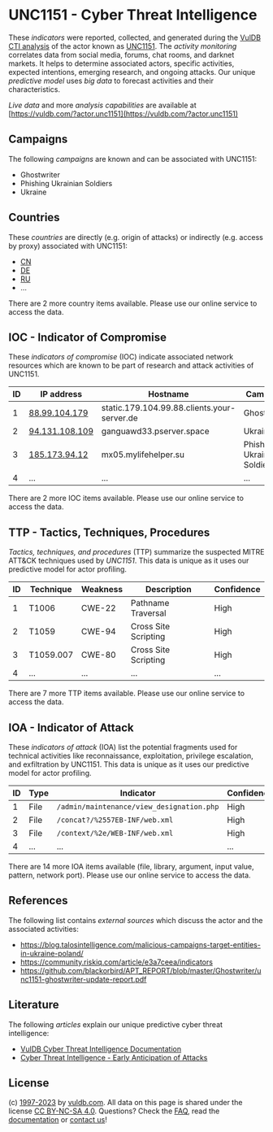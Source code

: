 # UNC1151 - Cyber Threat Intelligence

These _indicators_ were reported, collected, and generated during the [VulDB CTI analysis](https://vuldb.com/?kb.cti) of the actor known as [UNC1151](https://vuldb.com/?actor.unc1151). The _activity monitoring_ correlates data from social media, forums, chat rooms, and darknet markets. It helps to determine associated actors, specific activities, expected intentions, emerging research, and ongoing attacks. Our unique _predictive model_ uses _big data_ to forecast activities and their characteristics.

_Live data_ and more _analysis capabilities_ are available at [https://vuldb.com/?actor.unc1151](https://vuldb.com/?actor.unc1151)

## Campaigns

The following _campaigns_ are known and can be associated with UNC1151:

* Ghostwriter
* Phishing Ukrainian Soldiers
* Ukraine

## Countries

These _countries_ are directly (e.g. origin of attacks) or indirectly (e.g. access by proxy) associated with UNC1151:

* [CN](https://vuldb.com/?country.cn)
* [DE](https://vuldb.com/?country.de)
* [RU](https://vuldb.com/?country.ru)
* ...

There are 2 more country items available. Please use our online service to access the data.

## IOC - Indicator of Compromise

These _indicators of compromise_ (IOC) indicate associated network resources which are known to be part of research and attack activities of UNC1151.

ID | IP address | Hostname | Campaign | Confidence
-- | ---------- | -------- | -------- | ----------
1 | [88.99.104.179](https://vuldb.com/?ip.88.99.104.179) | static.179.104.99.88.clients.your-server.de | Ghostwriter | High
2 | [94.131.108.109](https://vuldb.com/?ip.94.131.108.109) | ganguawd33.pserver.space | Ukraine | High
3 | [185.173.94.12](https://vuldb.com/?ip.185.173.94.12) | mx05.mylifehelper.su | Phishing Ukrainian Soldiers | High
4 | ... | ... | ... | ...

There are 2 more IOC items available. Please use our online service to access the data.

## TTP - Tactics, Techniques, Procedures

_Tactics, techniques, and procedures_ (TTP) summarize the suspected MITRE ATT&CK techniques used by _UNC1151_. This data is unique as it uses our predictive model for actor profiling.

ID | Technique | Weakness | Description | Confidence
-- | --------- | -------- | ----------- | ----------
1 | T1006 | CWE-22 | Pathname Traversal | High
2 | T1059 | CWE-94 | Cross Site Scripting | High
3 | T1059.007 | CWE-80 | Cross Site Scripting | High
4 | ... | ... | ... | ...

There are 7 more TTP items available. Please use our online service to access the data.

## IOA - Indicator of Attack

These _indicators of attack_ (IOA) list the potential fragments used for technical activities like reconnaissance, exploitation, privilege escalation, and exfiltration by UNC1151. This data is unique as it uses our predictive model for actor profiling.

ID | Type | Indicator | Confidence
-- | ---- | --------- | ----------
1 | File | `/admin/maintenance/view_designation.php` | High
2 | File | `/concat?/%2557EB-INF/web.xml` | High
3 | File | `/context/%2e/WEB-INF/web.xml` | High
4 | ... | ... | ...

There are 14 more IOA items available (file, library, argument, input value, pattern, network port). Please use our online service to access the data.

## References

The following list contains _external sources_ which discuss the actor and the associated activities:

* https://blog.talosintelligence.com/malicious-campaigns-target-entities-in-ukraine-poland/
* https://community.riskiq.com/article/e3a7ceea/indicators
* https://github.com/blackorbird/APT_REPORT/blob/master/Ghostwriter/unc1151-ghostwriter-update-report.pdf

## Literature

The following _articles_ explain our unique predictive cyber threat intelligence:

* [VulDB Cyber Threat Intelligence Documentation](https://vuldb.com/?kb.cti)
* [Cyber Threat Intelligence - Early Anticipation of Attacks](https://www.scip.ch/en/?labs.20201022)

## License

(c) [1997-2023](https://vuldb.com/?kb.changelog) by [vuldb.com](https://vuldb.com/?kb.about). All data on this page is shared under the license [CC BY-NC-SA 4.0](https://creativecommons.org/licenses/by-nc-sa/4.0/). Questions? Check the [FAQ](https://vuldb.com/?kb.faq), read the [documentation](https://vuldb.com/?kb) or [contact us](https://vuldb.com/?contact)!
